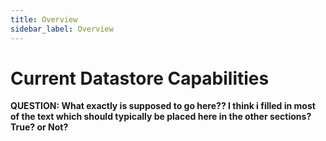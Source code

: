 ```yaml
---
title: Overview
sidebar_label: Overview
---
```


# Current Datastore Capabilities

**QUESTION: What exactly is supposed to go here?? I think i filled in most of the text
which should typically be placed here in the other sections? True? or Not?**